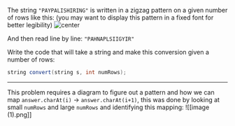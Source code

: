 The string `"PAYPALISHIRING"` is written in a zigzag pattern on a given number of rows like this: (you may want to display this pattern in a fixed font for better legibility)
<img alt ="center" src = "Pasted image 20250327220727.png">

And then read line by line: `"PAHNAPLSIIGYIR"`

Write the code that will take a string and make this conversion given a number of rows:

```java
string convert(string s, int numRows);
```
***
This problem requires a diagram to figure out a pattern and how we can map `answer.charAt(i)` $\rightarrow$ `answer.charAt(i+1)`, this was done by looking at small `numRows` and large `numRows` and identifying this mapping:
![[image (1).png]]


